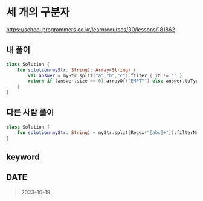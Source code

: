 # 세 개의 구분자

https://school.programmers.co.kr/learn/courses/30/lessons/181862

## 내 풀이

```kt
class Solution {
    fun solution(myStr: String): Array<String> {
        val answer = myStr.split("a","b","c").filter { it != "" }
        return if (answer.size == 0) arrayOf("EMPTY") else answer.toTypedArray()
    }
}
```

## 다른 사람 풀이

```kt
class Solution {
    fun solution(myStr: String) = myStr.split(Regex("[abc]+")).filterNot(String::isEmpty).ifEmpty { listOf("EMPTY") }
}
```

## keyword

## DATE

> 2023-10-19
